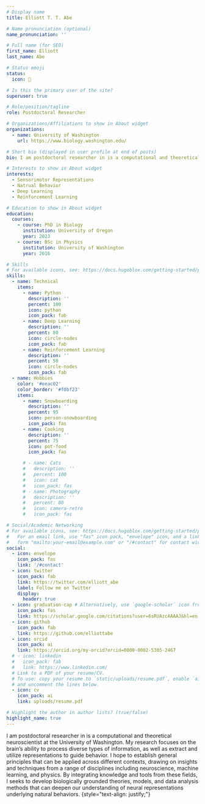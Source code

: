 ```yaml
---
# Display name
title: Elliott T. T. Abe

# Name pronunciation (optional)
name_pronunciation: ''

# Full name (for SEO)
first_name: Elliott
last_name: Abe

# Status emoji
status:
  icon: 🧠

# Is this the primary user of the site?
superuser: true

# Role/position/tagline
role: Postdoctoral Researcher

# Organizations/Affiliations to show in About widget
organizations:
  - name: University of Washington
    url: https://www.biology.washington.edu/

# Short bio (displayed in user profile at end of posts)
bio: I am postdoctoral researcher in is a computational and theoretical neuroscientist at the University of Washington. My research focuses on the brain’s ability to process diverse types of information, as well as extract and utilize representations to guide behavior.

# Interests to show in About widget
interests:
  - Sensorimotor Representations
  - Natrual Behavior
  - Deep Learning
  - Reinforcement Learning

# Education to show in About widget
education:
  courses:
    - course: PhD in Biology
      institution: University of Oregon
      year: 2023
    - course: BSc in Physics
      institution: University of Washington
      year: 2016

# Skills
# For available icons, see: https://docs.hugoblox.com/getting-started/page-builder/#icons
skills:
  - name: Technical
    items:
      - name: Python
        description: ''
        percent: 100
        icon: python
        icon_pack: fab
      - name: Deep Learning
        description: ''
        percent: 80
        icon: circle-nodes
        icon_pack: fab
      - name: Reinforcement Learning
        description: ''
        percent: 50
        icon: circle-nodes
        icon_pack: fab
  - name: Hobbies
    color: '#eeac02'
    color_border: '#f0bf23'
    items:
      - name: Snowboarding
        description: ''
        percent: 95
        icon: person-snowboarding
        icon_pack: fas
      - name: Cooking
        description: ''
        percent: 75
        icon: pot-food
        icon_pack: fas

      # - name: Cats
      #   description: ''
      #   percent: 100
      #   icon: cat
      #   icon_pack: fas
      # - name: Photography
      #   description: ''
      #   percent: 80
      #   icon: camera-retro
      #   icon_pack: fas

# Social/Academic Networking
# For available icons, see: https://docs.hugoblox.com/getting-started/page-builder/#icons
#   For an email link, use "fas" icon pack, "envelope" icon, and a link in the
#   form "mailto:your-email@example.com" or "/#contact" for contact widget.
social:
  - icon: envelope
    icon_pack: fas
    link: '/#contact'
  - icon: twitter
    icon_pack: fab
    link: https://twitter.com/elliott_abe
    label: Follow me on Twitter
    display:
      header: true
  - icon: graduation-cap # Alternatively, use `google-scholar` icon from `ai` icon pack
    icon_pack: fas
    link: https://scholar.google.com/citations?user=6sRUAzcAAAAJ&hl=en
  - icon: github
    icon_pack: fab
    link: https://github.com/elliottabe
  - icon: orcid
    icon_pack: ai
    link: https://orcid.org/my-orcid?orcid=0000-0002-5305-2467
  # - icon: linkedin
  #   icon_pack: fab
  #   link: https://www.linkedin.com/
  # Link to a PDF of your resume/CV.
  # To use: copy your resume to `static/uploads/resume.pdf`, enable `ai` icons in `params.yaml`,
  # and uncomment the lines below.
  - icon: cv
    icon_pack: ai
    link: uploads/resume.pdf

# Highlight the author in author lists? (true/false)
highlight_name: true
---
```


 I am postdoctoral researcher in is a computational and theoretical neuroscientist at the University of Washington. My research focuses on the brain’s ability to process diverse types of information, as well as extract and utilize representations to guide behavior. I hope to establish general principles that can be applied across different contexts, drawing on insights and techniques from a range of disciplines including neuroscience, machine learning, and physics. By integrating knowledge and tools from these fields, I seeks to develop biologically grounded theories, models, and data analysis methods that can deepen our understanding of neural representations underlying natural behaviors.
{style="text-align: justify;"}
